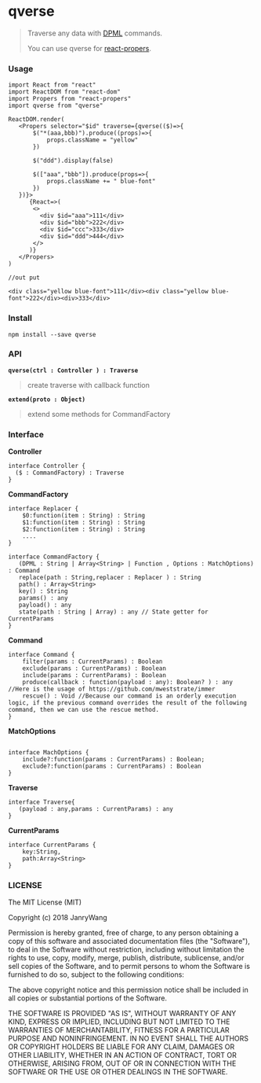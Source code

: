 # qverse

> Traverse any data with [DPML](https://github.com/janryWang/dot-match) commands.
>
> You can use qverse for [react-propers](https://github.com/janryWang/react-propers).



### Usage

```
import React from "react"
import ReactDOM from "react-dom"
import Propers from "react-propers"
import qverse from "qverse"

ReactDOM.render(
   <Propers selector="$id" traverse={qverse(($)=>{
       $("*(aaa,bbb)").produce((props)=>{
           props.className = "yellow"
       })
       
       $("ddd").display(false)
       
       $(["aaa","bbb"]).produce(props=>{
           props.className += " blue-font"
       })
   })}>
      {React=>(
       <>
         <div $id="aaa">111</div>
         <div $id="bbb">222</div>
         <div $id="ccc">333</div>
         <div $id="ddd">444</div>
       </>
      )}
   </Propers>
)

//out put

<div class="yellow blue-font">111</div><div class="yellow blue-font">222</div><div>333</div>
```



### Install

```
npm install --save qverse
```



### API



**`qverse(ctrl : Controller ) : Traverse`**

> create traverse with callback function



**`extend(proto : Object)`**

> extend some methods for CommandFactory 





### Interface



**Controller**

```
interface Controller {
  ($ : CommandFactory) : Traverse
}
```



**CommandFactory**

```
interface Replacer {
    $0:function(item : String) : String
    $1:function(item : String) : String
    $2:function(item : String) : String
    ....
}

interface CommandFactory {
   (DPML : String | Array<String> | Function , Options : MatchOptions) : Command
   replace(path : String,replacer : Replacer ) : String
   path() : Array<String>
   key() : String
   params() : any
   payload() : any
   state(path : String | Array) : any // State getter for CurrentParams
}
```



**Command**

```
interface Command {
    filter(params : CurrentParams) : Boolean
    exclude(params : CurrentParams) : Boolean
    include(params : CurrentParams) : Boolean
    produce(callback : function(payload : any): Boolean? ) : any //Here is the usage of https://github.com/mweststrate/immer
    rescue() : Void //Because our command is an orderly execution logic, if the previous command overrides the result of the following command, then we can use the rescue method.
}
```



**MatchOptions**

```

interface MachOptions {
    include?:function(params : CurrentParams) : Boolean;
    exclude?:function(params : CurrentParams) : Boolean
}
```



**Traverse**

```
interface Traverse{
   (payload : any,params : CurrentParams) : any
}
```



**CurrentParams**

```
interface CurrentParams {
    key:String,
    path:Array<String>
}
```



### LICENSE

The MIT License (MIT)

Copyright (c) 2018 JanryWang

Permission is hereby granted, free of charge, to any person obtaining a copy of this software and associated documentation files (the "Software"), to deal in the Software without restriction, including without limitation the rights to use, copy, modify, merge, publish, distribute, sublicense, and/or sell copies of the Software, and to permit persons to whom the Software is furnished to do so, subject to the following conditions:

The above copyright notice and this permission notice shall be included in all copies or substantial portions of the Software.

THE SOFTWARE IS PROVIDED "AS IS", WITHOUT WARRANTY OF ANY KIND, EXPRESS OR IMPLIED, INCLUDING BUT NOT LIMITED TO THE WARRANTIES OF MERCHANTABILITY, FITNESS FOR A PARTICULAR PURPOSE AND NONINFRINGEMENT. IN NO EVENT SHALL THE AUTHORS OR COPYRIGHT HOLDERS BE LIABLE FOR ANY CLAIM, DAMAGES OR OTHER LIABILITY, WHETHER IN AN ACTION OF CONTRACT, TORT OR OTHERWISE, ARISING FROM, OUT OF OR IN CONNECTION WITH THE SOFTWARE OR THE USE OR OTHER DEALINGS IN THE SOFTWARE.

